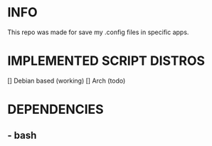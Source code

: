 # INFO
This repo was made for save my .config files in specific apps.
# IMPLEMENTED SCRIPT DISTROS
[] Debian based (working)
[] Arch (todo)

# DEPENDENCIES
## - bash